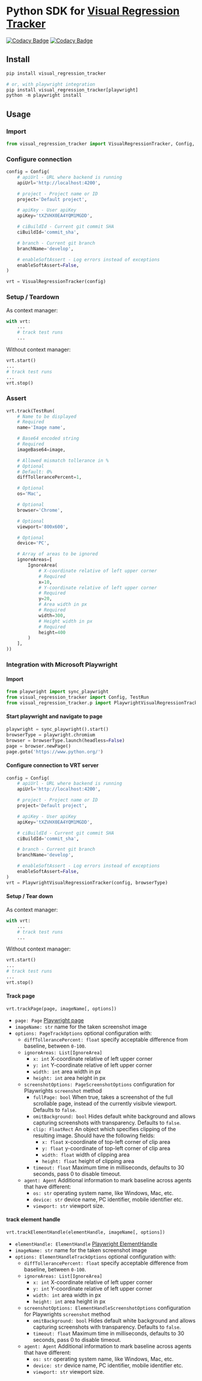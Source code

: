 # Python SDK for [Visual Regression Tracker](https://github.com/Visual-Regression-Tracker/Visual-Regression-Tracker)

[![Codacy Badge](https://app.codacy.com/project/badge/Grade/0b98190cea064d6f9f1210da653ba37b)](https://www.codacy.com/gh/Visual-Regression-Tracker/sdk-python?utm_source=github.com&amp;utm_medium=referral&amp;utm_content=Visual-Regression-Tracker/sdk-python&amp;utm_campaign=Badge_Grade)
[![Codacy Badge](https://app.codacy.com/project/badge/Coverage/0b98190cea064d6f9f1210da653ba37b)](https://www.codacy.com/gh/Visual-Regression-Tracker/sdk-python?utm_source=github.com&utm_medium=referral&utm_content=Visual-Regression-Tracker/sdk-python&utm_campaign=Badge_Coverage)

## Install

```python
pip install visual_regression_tracker

# or, with playwright integration
pip install visual_regression_tracker[playwright]
python -m playwright install
```

## Usage

### Import

```python
from visual_regression_tracker import VisualRegressionTracker, Config, TestRun
```

### Configure connection

```python
config = Config(
    # apiUrl - URL where backend is running 
    apiUrl='http://localhost:4200',

    # project - Project name or ID
    project='Default project',

    # apiKey - User apiKey
    apiKey='tXZVHX0EA4YQM1MGDD',

    # ciBuildId - Current git commit SHA
    ciBuildId='commit_sha',

    # branch - Current git branch 
    branchName='develop',

    # enableSoftAssert - Log errors instead of exceptions
    enableSoftAssert=False,
)

vrt = VisualRegressionTracker(config)
```

### Setup / Teardown

As context manager:
```python
with vrt:
    ...
    # track test runs
    ...
```

Without context manager:
```python
vrt.start()
...
# track test runs
...
vrt.stop()
```

### Assert

```python
vrt.track(TestRun(
    # Name to be displayed
    # Required
    name='Image name',

    # Base64 encoded string
    # Required
    imageBase64=image,

    # Allowed mismatch tollerance in %
    # Optional
    # Default: 0%
    diffTollerancePercent=1,

    # Optional
    os='Mac',

    # Optional
    browser='Chrome',

    # Optional
    viewport='800x600',

    # Optional
    device='PC',

    # Array of areas to be ignored
    ignoreAreas=[
        IgnoreArea(
            # X-coordinate relative of left upper corner
            # Required
            x=10,
            # Y-coordinate relative of left upper corner
            # Required
            y=20,
            # Area width in px
            # Required
            width=300,
            # Height width in px
            # Required
            height=400
        )
    ],
))
```

### Integration with Microsoft Playwright
#### Import
```python
from playwright import sync_playwright
from visual_regression_tracker import Config, TestRun
from visual_regression_tracker.p import PlaywrightVisualRegressionTracker
```

#### Start playwright and navigate to page
```python
playwright = sync_playwright().start()
browserType = playwright.chromium
browser = browserType.launch(headless=False)
page = browser.newPage()
page.goto('https://www.python.org/')
```

#### Configure connection to VRT server
```python
config = Config(
    # apiUrl - URL where backend is running 
    apiUrl='http://localhost:4200',

    # project - Project name or ID
    project='Default project',

    # apiKey - User apiKey
    apiKey='tXZVHX0EA4YQM1MGDD',

    # ciBuildId - Current git commit SHA
    ciBuildId='commit_sha',

    # branch - Current git branch 
    branchName='develop',

    # enableSoftAssert - Log errors instead of exceptions
    enableSoftAssert=False,
)
vrt = PlaywrightVisualRegressionTracker(config, browserType)
```

#### Setup / Tear down

As context manager:
```python
with vrt:
    ...
    # track test runs
    ...
```

Without context manager:
```python
vrt.start()
...
# track test runs
...
vrt.stop()
```

#### Track page
```python
vrt.trackPage(page, imageName[, options])
```

- `page: Page` [Playwright page](https://microsoft.github.io/playwright-python/sync_api.html#playwright.sync_api.Page)
- `imageName: str` name for the taken screenshot image
- `options: PageTrackOptions` optional configuration with:
  - `diffTollerancePercent: float` specify acceptable difference from baseline, between `0-100`.
  - `ignoreAreas: List[IgnoreArea]` 
    - `x: int`  X-coordinate relative of left upper corner
    - `y: int`  Y-coordinate relative of left upper corner
    - `width: int`  area width in px
    - `height: int` area height in px
  - `screenshotOptions: PageScreenshotOptions` configuration for Playwrights `screenshot` method
    - `fullPage: bool`  When true, takes a screenshot of the full scrollable page, instead of the currently visibvle viewport. Defaults to `false`.
    - `omitBackground: bool`  Hides default white background and allows capturing screenshots with transparency. Defaults to `false`.
    - `clip: FloatRect` An object which specifies clipping of the resulting image. Should have the following fields:
      - `x: float` x-coordinate of top-left corner of clip area
      - `y: float` y-coordinate of top-left corner of clip area
      - `width: float` width of clipping area
      - `height: float` height of clipping area
    - `timeout: float` Maximum time in milliseconds, defaults to 30 seconds, pass 0 to disable timeout.
  - `agent: Agent` Additional information to mark baseline across agents that have different:
    - `os: str`  operating system name, like Windows, Mac, etc.
    - `device: str`  device name, PC identifier, mobile identifier etc.
    - `viewport: str` viewport size.

#### track element handle
```python
vrt.trackElementHandle(elementHandle, imageName[, options])
```

- `elementHandle: ElementHandle` [Playwright ElementHandle](https://microsoft.github.io/playwright-python/sync_api.html#playwright.sync_api.ElementHandle)
- `imageName: str` name for the taken screenshot image
- `options: ElementHandleTrackOptions` optional configuration with:
  - `diffTollerancePercent: float` specify acceptable difference from baseline, between `0-100`.
  - `ignoreAreas: List[IgnoreArea]` 
    - `x: int`  X-coordinate relative of left upper corner
    - `y: int`  Y-coordinate relative of left upper corner
    - `width: int`  area width in px
    - `height: int` area height in px
  - `screenshotOptions: ElementHandleScreenshotOptions` configuration for Playwrights `screenshot` method
    - `omitBackground: bool`  Hides default white background and allows capturing screenshots with transparency. Defaults to `false`.
    - `timeout: float` Maximum time in milliseconds, defaults to 30 seconds, pass 0 to disable timeout.
  - `agent: Agent` Additional information to mark baseline across agents that have different:
    - `os: str`  operating system name, like Windows, Mac, etc.
    - `device: str`  device name, PC identifier, mobile identifier etc.
    - `viewport: str` viewport size.







